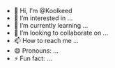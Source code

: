 - 👋 Hi, I’m @Koolkeed
- 👀 I’m interested in ...
- 🌱 I’m currently learning ...
- 💞️ I’m looking to collaborate on ...
- 📫 How to reach me ...
- 😄 Pronouns: ...
- ⚡ Fun fact: ...

<!---
Koolkeed/Koolkeed is a ✨ special ✨ repository because its `README.md` (this file) appears on your GitHub profile.
You can click the Preview link to take a look at your changes.
--->
